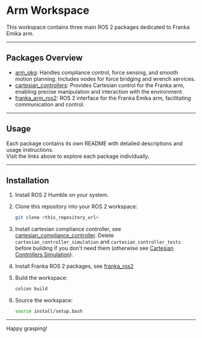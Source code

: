 # Arm Workspace

This workspace contains three main ROS 2 packages dedicated to Franka Emika arm.

---

## Packages Overview

- [arm_pkg](TODO): Handles compliance control, force sensing, and smooth motion planning. Includes nodes for force bridging and wrench services.
- [cartesian_controllers](https://github.com/fzi-forschungszentrum-informatik/cartesian_controllers): Provides Cartesian control for the Franka arm, enabling precise manipulation and interaction with the environment.
- [franka_arm_ros2](https://github.com/tstoyanov/franka_arm_ros2): ROS 2 interface for the Franka Emika arm, facilitating communication and control.

---

## Usage

Each package contains its own README with detailed descriptions and usage instructions.  
Visit the links above to explore each package individually.

---

## Installation

1. Install ROS 2 Humble on your system.

2. Clone this repository into your ROS 2 workspace:
   ```bash
   git clone <this_repository_url>
   ```

3. Install cartesian compliance controller, see [cartesian_compliance_controller](https://github.com/fzi-forschungszentrum-informatik/cartesian_controllers).
Delete `cartesian_controller_simulation` and `cartesian_controller_tests` before building if you don't need them (otherwise see [Cartesian Controllers Simulation](https://github.com/fzi-forschungszentrum-informatik/cartesian_controllers/blob/ros2/cartesian_controller_simulation/README.md)).

4. Install Franka ROS 2 packages, see [franka_ros2](https://github.com/tstoyanov/franka_arm_ros2)

5. Build the workspace:
   ```bash
   colcon build
    ```

6. Source the workspace:
   ```bash
   source install/setup.bash
   ```

---

Happy grasping!
